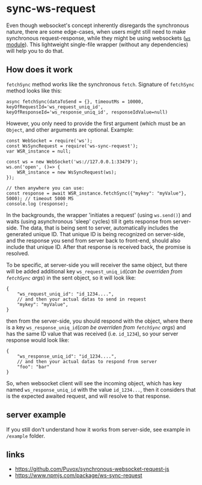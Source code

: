 # sync-ws-request
Even though websocket's concept inherently disregards the synchronous nature, there are some edge-cases, when users might still need to make synchronous request-response, while they might be using websockets ([`ws` module](https://www.npmjs.com/package/ws)). This lightweight single-file wrapper (without any dependencies) will help you to do that.


## How does it work
`fetchSync` method works like the synchronous `fetch`. Signature of `fetchSync` method looks like this:
```
async fetchSync(dataToSend = {}, timeoutMs = 10000, keyOfRequestId='ws_request_uniq_id', keyOfResponseId='ws_response_uniq_id', responseIdValue=null)
```
However, you only need to provide the first argument (which must be an `Object`, and other arguments are optional. Example:
```
const WebSocket = require('ws');
const WsSyncRequest = require('ws-sync-request');
var WSR_instance = null;

const ws = new WebSocket('ws://127.0.0.1:33479');
ws.on('open', ()=> {
	WSR_instance = new WsSyncRequest(ws);
}); 

// then anywhere you can use:
const response = await WSR_instance.fetchSync({"mykey": "myValue"}, 5000); // timeout 5000 MS
console.log (response);

```

In the backgrounds, the wrapper 'initiates a request' (using `ws.send()`) and waits (using asynchronous 'sleep' cycles) till it gets response from server-side. The data, that is being sent to server, automatically includes the generated unique ID. That unique ID is being recognized on server-side, and the response you send from server back to front-end, should also include that unique ID. After that response is received back, the promise is resolved.

To be specific, at server-side you will receiver the same object, but there will be added additional key `ws_request_uniq_id`(_can be overriden from `fetchSync` args_) in the sent object, so it will look like:
```
{
    "ws_request_uniq_id": "id_1234....",
    // and then your actual datas to send in request
    "mykey": "myValue",
}
```
then from the server-side, you should respond with the object, where there is a key `ws_response_uniq_id`(_can be overriden from `fetchSync` args_) and has the same ID value that was received (i.e. `id_1234`), so your server response would look like:
```
{
    "ws_response_uniq_id": "id_1234....",
    // and then your actual datas to respond from server
    "foo": "bar"
}
```
So, when websocket client will see the incoming object, which has key named `ws_response_uniq_id` with the value `id_1234...`, then it considers that is the expected awaited request, and will resolve to that response.


## server example
If you still don't understand how it works from server-side, see example in `/example` folder.



## links
- https://github.com/Puvox/synchronous-websocket-request-js
- https://www.npmjs.com/package/ws-sync-request